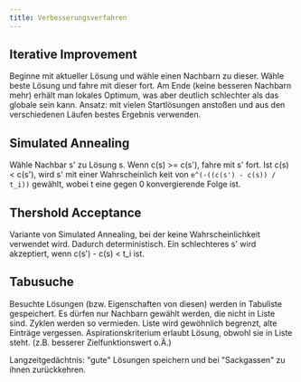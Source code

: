 ```yaml
---
title: Verbesserungsverfahren
---
```


## Iterative Improvement
Beginne mit aktueller Lösung und wähle einen Nachbarn zu dieser.
Wähle beste Lösung und fahre mit dieser fort.
Am Ende (keine besseren Nachbarn mehr) erhält man lokales Optimum, was aber deutlich schlechter als das globale sein kann.
Ansatz: mit vielen Startlösungen anstoßen und aus den verschiedenen Läufen bestes Ergebnis verwenden.

## Simulated Annealing
Wähle Nachbar s' zu Lösung s. Wenn c(s) >= c(s'), fahre mit s' fort.
Ist c(s) < c(s'), wird s' mit einer Wahrscheinlich keit von `e^(-((c(s') - c(s)) / t_i))` gewählt, wobei t eine gegen 0 konvergierende Folge ist.

## Thershold Acceptance
Variante von Simulated Annealing, bei der keine Wahrscheinlichkeit verwendet wird. Dadurch deterministisch.
Ein schlechteres s' wird akzeptiert, wenn c(s') - c(s) < t_i ist.

## Tabusuche
Besuchte Lösungen (bzw. Eigenschaften von diesen) werden in Tabuliste gespeichert.
Es dürfen nur Nachbarn gewählt werden, die nicht in Liste sind. Zyklen werden so vermieden.
Liste wird gewöhnlich begrenzt, alte Einträge vergessen.
Aspirationskriterium erlaubt Lösung, obwohl sie in Liste steht. (z.B. besserer Zielfunktionswert o.Ä.)

Langzeitgedächtnis: "gute" Lösungen speichern und bei "Sackgassen" zu ihnen zurückkehren.
